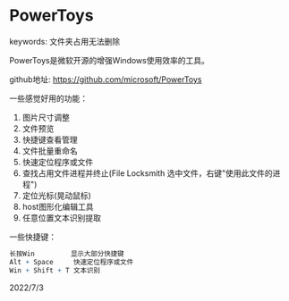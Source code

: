 # PowerToys

keywords: 文件夹占用无法删除  

PowerToys是微软开源的增强Windows使用效率的工具。  

github地址: https://github.com/microsoft/PowerToys  

一些感觉好用的功能：  
1. 图片尺寸调整
2. 文件预览
3. 快捷键查看管理
4. 文件批量重命名
5. 快速定位程序或文件
6. 查找占用文件进程并终止(File Locksmith 选中文件，右键"使用此文件的进程")
7. 定位光标(晃动鼠标)
8. host图形化编辑工具
9. 任意位置文本识别提取

一些快捷键：  
```r
长按Win         显示大部分快捷键
Alt + Space     快速定位程序或文件
Win + Shift + T 文本识别
```


2022/7/3  
